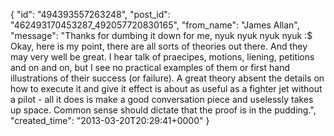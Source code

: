  {
   "id": "494393557263248",
   "post_id": "462493170453287_492057720830165",
   "from_name": "James Allan",
   "message": "Thanks for dumbing it down for me, nyuk nyuk nyuk nyuk :$    Okay, here is my point, there are all sorts of theories out there.  And they may very well be great.  I hear talk of praecipes, motions, liening,  petitions and on and on, but I see no practical examples of them or first hand illustrations of their success (or failure).  A great theory absent the details on how to execute it and give it effect is about as useful as a fighter jet without a pilot - all it does is make a good conversation piece and uselessly takes up space.  Common sense should dictate that the proof is in the pudding.",
   "created_time": "2013-03-20T20:29:41+0000"
 }
